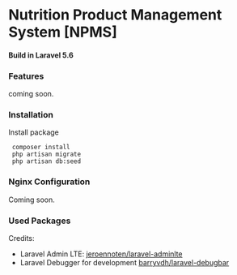 # Nutrition Product Management System [NPMS]
 
 #### Build in Laravel 5.6
 
 ### Features
 coming soon.
 
 ### Installation
 
 Install package
 
     composer install
     php artisan migrate
     php artisan db:seed
 
 
 ### Nginx Configuration
 Coming soon.
 
 
 ### Used Packages
 Credits:
 * Laravel Admin LTE: [jeroennoten/laravel-adminlte](https://github.com/jeroennoten/Laravel-AdminLTE)
 * Laravel Debugger for development [barryvdh/laravel-debugbar](https://github.com/barryvdh/laravel-debugbar)